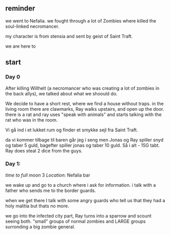## reminder
we went to Nefalia.
we fought through a lot of  Zombies where killed the soul-linked necromancer.


my character is from stensia and sent by geist of Saint Traft.


we are here to

## start

### Day 0

After killing Willhelt (a necromancer who was creating a lot of zombies in the back allys), we talked about what we shoould do.

We decide to have a short rest, where we find a house without traps.
in the living room there are clawmarks,
Ray walks upstairs, and open up the door.
there is a rat and ray uses "speak with animals" and starts talking with the rat who was in the room.


Vi gå ind i et lukket rum og finder et smykke sejl fra Saint Traft.

da vi kommer tilbage til baren går jeg i seng men Jonas og Ray spiller snyd og taber 5 guld, bagefter spiller jonas og taber 10 guld. Så i alt - 15G tabt.
Ray does steal 2 dice from the guys.


### Day 1:
*time to full moon* 3
*Location:* Nefalia bar 

we wake up and go to a church where i ask for information.
i talk with a father who sends me to the border guards.

when we get there I talk with some angry guards who tell us that they had a holy malitia but thats no more.


we go into the infected city part, Ray turns into a sparrow and scount seeing both.
	"small" groups of normal zombies
	and LARGE groups surronding a big zombie general.

